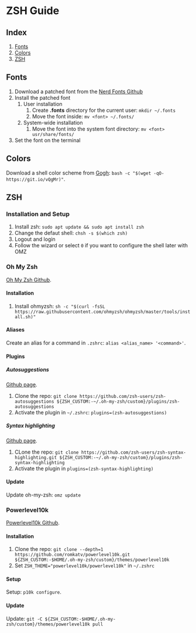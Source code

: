 # ZSH Guide

## Index

1. [Fonts](#fonts)
2. [Colors](#colors)
3. [ZSH](#zsh)

## Fonts

1. Download a patched font from the [Nerd Fonts Github](https://github.com/ryanoasis/nerd-fonts/tree/master/patched-fonts)
2. Install the patched font
    1. User installation
        1. Create **.fonts** directory for the current user: `mkdir ~/.fonts`
        2. Move the font inside: `mv <font> ~/.fonts/`
    2. System-wide installation
        1. Move the font into the system font directory: `mv <font> usr/share/fonts/`
3. Set the font on the terminal

## Colors

Download a shell color scheme from [Gogh](https://github.com/Gogh-Co/Gogh): `bash -c "$(wget -qO- https://git.io/vQgMr)"`.

## ZSH

### Installation and Setup

1. Install zsh: `sudo apt update && sudo apt install zsh`
2. Change the defaut shell: `chsh -s $(which zsh)`
3. Logout and login
4. Follow the wizard or select `0` if you want to configure the shell later with OMZ

### Oh My Zsh

[Oh My Zsh Github](https://github.com/ohmyzsh/ohmyzsh).

#### Installation

1. Install ohmyzsh: `sh -c "$(curl -fsSL https://raw.githubusercontent.com/ohmyzsh/ohmyzsh/master/tools/install.sh)"`

#### Aliases

Create an alias for a command in `.zshrc`: `alias <alias_name> '<command>'`.

#### Plugins

##### Autosuggestions

[Github page](https://github.com/zsh-users/zsh-autosuggestions).

1. Clone the repo: `git clone https://github.com/zsh-users/zsh-autosuggestions ${ZSH_CUSTOM:-~/.oh-my-zsh/custom}/plugins/zsh-autosuggestions`
2. Activate the plugin in `~/.zshrc`: `plugins=(zsh-autosuggestions)`

##### Syntax highlighting

[Github page](https://github.com/zsh-users/zsh-syntax-highlighting).

1. CLone the repo: `git clone https://github.com/zsh-users/zsh-syntax-highlighting.git ${ZSH_CUSTOM:-~/.oh-my-zsh/custom}/plugins/zsh-syntax-highlighting`
2. Activate the plugin in `plugins=(zsh-syntax-highlighting)`

#### Update

Update oh-my-zsh: `omz update`

### Powerlevel10k

[Powerlevel10k Github](https://github.com/romkatv/powerlevel10k).

#### Installation

1. Clone the repo: `git clone --depth=1 https://github.com/romkatv/powerlevel10k.git ${ZSH_CUSTOM:-$HOME/.oh-my-zsh/custom}/themes/powerlevel10k`
2. Set `ZSH_THEME="powerlevel10k/powerlevel10k"` in `~/.zshrc`

#### Setup

Setup: `p10k configure`.

#### Update

Update: `git -C ${ZSH_CUSTOM:-$HOME/.oh-my-zsh/custom}/themes/powerlevel10k pull`

